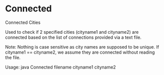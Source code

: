 # Connected
Connected Cities

Used to check if 2 specified cities (cityname1 and cityname2) are connected based on the list of connections provided via
a text file.

Note: Nothing is case sensitive as city names are supposed to be unique.
      If cityname1 == cityname2, we assume they are connected without reading the file.

Usage: java Connected filename cityname1 cityname2


